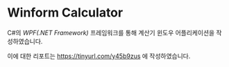 # Winform Calculator
C#의 _WPF(.NET Framework)_ 프레임워크를 통해 계산기 윈도우 어플리케이션을 작성하였습니다.

이에 대한 리포트는 https://tinyurl.com/y45b9zus 에 작성하였습니다.
